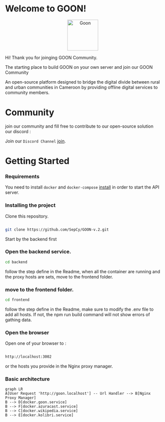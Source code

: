 # Welcome to GOON!

<p align="center">
<img  src="https://avatars.githubusercontent.com/u/116578301?s=200&v=4"  width="100"  alt="Goon"  /></p>

Hi! Thank you for joinging GOON Community.

The starting place to build GOON on your own server and join our GOON Community

An open-source platform designed to bridge the digital divide between rural and urban communities in Cameroon by providing offline digital services to community members.

# Community

join our community and fill free to contribute to our open-source solution
our discord :

Join our `Discord Channel` [join](https://discord.gg/vNNsKGZN).

# Getting Started

### Requirements

You need to install `docker` and `docker-compose` [install](https://docs.docker.com/engine/install/ "https://docs.docker.com/engine/install/") in order to start the API server.

### Installing the project

Clone this repository.

```bash

git clone https://github.com/SepCy/GOON-v.2.git

```

Start by the backend first

### Open the backend service.

```bash
cd backend
```

follow the step define in the Readme, when all the container are running and the proxy hosts are sets, move to the frontend folder.

### move to the frontend folder.

```bash
cd frontend
```

follow the step define in the Readme, make sure to modify the .env file to add all hosts.
If not, the npm run build command will not show errors of gathing data.

### Open the browser

Open one of your browser to :

```bash

http://localhost:3002

```

or the hosts you provide in the Nginx proxy manager.

### Basic architecture

```mermaid
graph LR
A[User Request 'http://goon.localhost'] -- Url Handler --> B[Nginx Proxy Manager]
B --> D[docker.goon.service]
B --> F[docker.azuracast.service]
B --> C[docker.wikipedia.service]
B --> E[docker.kolibri.service]
```

